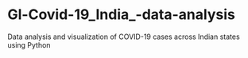 # Gl-Covid-19_India_-data-analysis
Data analysis and visualization of COVID-19 cases across Indian states using Python
